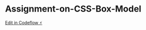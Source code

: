 # Assignment-on-CSS-Box-Model

[Edit in Codeflow ⚡️](https://stackblitz.com/~/github.com/somuyakhandelwal/Assignment-on-CSS-Box-Model)